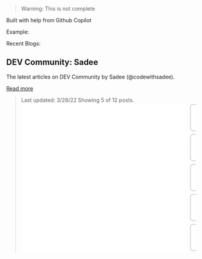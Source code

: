 > Warning: This is not complete

Built with help from Github Copilot

Example:

Recent Blogs:

<!-- blog-post-list:start -->
## DEV Community: Sadee

The latest articles on DEV Community by Sadee (@codewithsadee).

[Read more](https://dev.to/codewithsadee)
> Last updated: 3/28/22
> Showing 5 of 12 posts.
[![How to build NFT Marketplace website using HTML CSS JS](https://raw.githubusercontent.com/ErrorGamer2000/github-readme-blog-post-action/main/blog-post-list-output/DEV_Community__Sadee/How_to_build_NFT_Marketplace_website_using_HTML_CSS_JS.svg)](https://dev.to/codewithsadee/how-to-build-nft-marketplace-website-using-html-css-js-kh7)
[![How to build Audio stream app landing page using HTML CSS JS](https://raw.githubusercontent.com/ErrorGamer2000/github-readme-blog-post-action/main/blog-post-list-output/DEV_Community__Sadee/How_to_build_Audio_stream_app_landing_page_using_HTML_CSS_JS.svg)](https://dev.to/codewithsadee/how-to-build-audio-stream-app-landing-page-using-html-css-js-1960)
[![How to build personal portfolio using HTML CSS JavaScript](https://raw.githubusercontent.com/ErrorGamer2000/github-readme-blog-post-action/main/blog-post-list-output/DEV_Community__Sadee/How_to_build_personal_portfolio_using_HTML_CSS_JavaScript.svg)](https://dev.to/codewithsadee/how-to-build-personal-portfolio-using-html-css-javascript-37e2)
[![Modern eCommerce website with HTML CSS JS 2022](https://raw.githubusercontent.com/ErrorGamer2000/github-readme-blog-post-action/main/blog-post-list-output/DEV_Community__Sadee/Modern_eCommerce_website_with_HTML_CSS_JS_2022.svg)](https://dev.to/codewithsadee/modern-ecommerce-website-with-html-css-js-2022-142i)
[![Personal Blog Website using HTML CSS JS](https://raw.githubusercontent.com/ErrorGamer2000/github-readme-blog-post-action/main/blog-post-list-output/DEV_Community__Sadee/Personal_Blog_Website_using_HTML_CSS_JS.svg)](https://dev.to/codewithsadee/personal-blog-website-using-html-css-js-2en2)


<!-- blog-post-list:end -->
